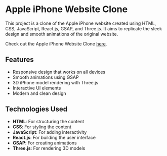 # Apple iPhone Website Clone

This project is a clone of the Apple iPhone website created using HTML, CSS, JavaScript, React.js, GSAP, and Three.js. It aims to replicate the sleek design and smooth animations of the original website.

Check out the Apple iPhone Website Clone <a href="https://appleiphonewebsiteclone-shobhit112005s-projects.vercel.app/" target="_blank" rel="noopener noreferrer">here</a>.

## Features

- Responsive design that works on all devices
- Smooth animations using GSAP
- 3D iPhone model rendering with Three.js
- Interactive UI elements
- Modern and clean design

## Technologies Used

- **HTML**: For structuring the content
- **CSS**: For styling the content
- **JavaScript**: For adding interactivity
- **React.js**: For building the user interface
- **GSAP**: For creating animations
- **Three.js**: For rendering 3D models
